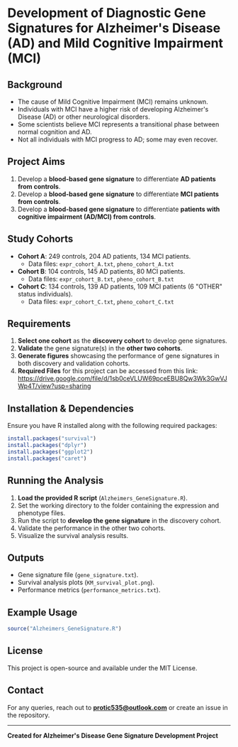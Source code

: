 # Development of Diagnostic Gene Signatures for Alzheimer's Disease (AD) and Mild Cognitive Impairment (MCI)

## **Background**

- The cause of Mild Cognitive Impairment (MCI) remains unknown.
- Individuals with MCI have a higher risk of developing Alzheimer's Disease (AD) or other neurological disorders.
- Some scientists believe MCI represents a transitional phase between normal cognition and AD.
- Not all individuals with MCI progress to AD; some may even recover.

## **Project Aims**

1. Develop a **blood-based gene signature** to differentiate **AD patients from controls**.
2. Develop a **blood-based gene signature** to differentiate **MCI patients from controls**.
3. Develop a **blood-based gene signature** to differentiate **patients with cognitive impairment (AD/MCI) from controls**.

## **Study Cohorts**

- **Cohort A**: 249 controls, 204 AD patients, 134 MCI patients.
  - Data files: `expr_cohort_A.txt`, `pheno_cohort_A.txt`
- **Cohort B**: 104 controls, 145 AD patients, 80 MCI patients.
  - Data files: `expr_cohort_B.txt`, `pheno_cohort_B.txt`
- **Cohort C**: 134 controls, 139 AD patients, 109 MCI patients (6 "OTHER" status individuals).
  - Data files: `expr_cohort_C.txt`, `pheno_cohort_C.txt`

## **Requirements**

1. **Select one cohort** as the **discovery cohort** to develop gene signatures.
2. **Validate** the gene signature(s) in the **other two cohorts**.
3. **Generate figures** showcasing the performance of gene signatures in both discovery and validation cohorts.
4. **Required Files** for this project can be accessed from this link: https://drive.google.com/file/d/1sb0ceVLUW69pceEBU8Qw3Wk3GwVJWp4T/view?usp=sharing

## **Installation & Dependencies**

Ensure you have R installed along with the following required packages:

```r
install.packages("survival")
install.packages("dplyr")
install.packages("ggplot2")
install.packages("caret")
```

## **Running the Analysis**

1. **Load the provided R script** (`Alzheimers_GeneSignature.R`).
2. Set the working directory to the folder containing the expression and phenotype files.
3. Run the script to **develop the gene signature** in the discovery cohort.
4. Validate the performance in the other two cohorts.
5. Visualize the survival analysis results.

## **Outputs**

- Gene signature file (`gene_signature.txt`).
- Survival analysis plots (`KM_survival_plot.png`).
- Performance metrics (`performance_metrics.txt`).

## **Example Usage**

```r
source("Alzheimers_GeneSignature.R")
```

## **License**

This project is open-source and available under the MIT License.

## **Contact**

For any queries, reach out to [**protic535@outlook.com**](mailto\:protic535@outlook.com) or create an issue in the repository.

---

**Created for Alzheimer's Disease Gene Signature Development Project**

